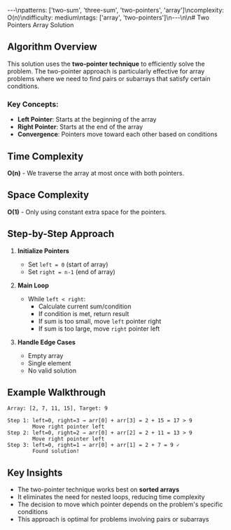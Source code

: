 ---\npatterns: ['two-sum', 'three-sum', 'two-pointers', 'array']\ncomplexity: O(n)\ndifficulty: medium\ntags: ['array', 'two-pointers']\n---\n\n# Two Pointers Array Solution

## Algorithm Overview
This solution uses the **two-pointer technique** to efficiently solve the problem. The two-pointer approach is particularly effective for array problems where we need to find pairs or subarrays that satisfy certain conditions.

### Key Concepts:
- **Left Pointer**: Starts at the beginning of the array
- **Right Pointer**: Starts at the end of the array
- **Convergence**: Pointers move toward each other based on conditions

## Time Complexity
**O(n)** - We traverse the array at most once with both pointers.

## Space Complexity
**O(1)** - Only using constant extra space for the pointers.

## Step-by-Step Approach

1. **Initialize Pointers**
   - Set `left = 0` (start of array)
   - Set `right = n-1` (end of array)

2. **Main Loop**
   - While `left < right`:
     - Calculate current sum/condition
     - If condition is met, return result
     - If sum is too small, move `left` pointer right
     - If sum is too large, move `right` pointer left

3. **Handle Edge Cases**
   - Empty array
   - Single element
   - No valid solution

## Example Walkthrough
```
Array: [2, 7, 11, 15], Target: 9

Step 1: left=0, right=3 → arr[0] + arr[3] = 2 + 15 = 17 > 9
        Move right pointer left
Step 2: left=0, right=2 → arr[0] + arr[2] = 2 + 11 = 13 > 9
        Move right pointer left  
Step 3: left=0, right=1 → arr[0] + arr[1] = 2 + 7 = 9 ✓
        Found solution!
```

## Key Insights
- The two-pointer technique works best on **sorted arrays**
- It eliminates the need for nested loops, reducing time complexity
- The decision to move which pointer depends on the problem's specific conditions
- This approach is optimal for problems involving pairs or subarrays